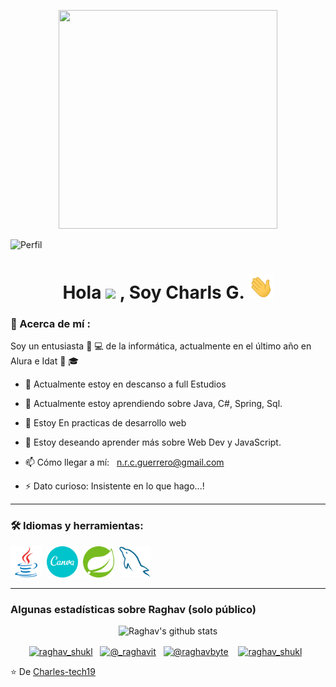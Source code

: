 <p align="Center" ><img src="https://user-images.githubusercontent.com/74631878/232255860-9f98b25e-53f6-474f-b633-8ac654616520.png" height="350px" width ="350px"></p>

![Perfil](https://user-images.githubusercontent.com/74631878/232255860-9f98b25e-53f6-474f-b633-8ac654616520.png)



<h1 align="Center"> Hola <img src="https://media.giphy.com/media/WUlplcMpOCEmTGBtBW/giphy.gif" width="40px"> , Soy Charls G. <img src="https://raw.githubusercontent.com/ABSphreak/ABSphreak/master/gifs/Hi.gif" width="40px" /> </h1>

### 👨 Acerca de mí :

Soy un entusiasta 👨 💻 de la informática, actualmente en el último año en Alura e Idat 👨 🎓

- 🔭 Actualmente estoy en descanso a full Estudios
- 🌱 Actualmente estoy aprendiendo sobre Java, C#, Spring, Sql.
- 👯 Estoy En practicas de desarrollo web
- 🤔 Estoy deseando aprender más sobre Web Dev y JavaScript. 
- 📫 Cómo llegar a mí: &nbsp;&nbsp;n.r.c.guerrero@gmail.com

- ⚡ Dato curioso: Insistente en lo que hago...!
<hr>

### 🛠️ Idiomas y herramientas:
<div>
<img src="https://github.com/devicons/devicon/blob/master/icons/java/java-original.svg" title="Java" alt="Java" width="50" height="50width="50" height="50""/>&nbsp;
<img src="https://github.com/devicons/devicon/blob/master/icons/canva/canva-original.svg" title="canva" alt="canva" width="50" height="50"/>&nbsp;
<img src="https://github.com/devicons/devicon/blob/master/icons/spring/spring-original.svg" title="spring" alt="spring" width="50" height="50"/>&nbsp;
<img src="https://github.com/devicons/devicon/blob/1119b9f84c0290e0f0b38982099a2bd027a48bf1/icons/mysql/mysql-plain.svg" title="Mysql" alt="git" width="50" height="50"/>&nbsp;
</div>

<hr>

### Algunas estadísticas sobre Raghav (solo público)
<p align="center" >
<img alt="Raghav's github stats" src="https://github-readme-stats.vercel.app/api?username=Raghav-byte&show_icons=true&theme=merko"  > </p>

<p align="center">
<a href="https://www.linkedin.com/in/raghav-byte/" target="_blank"><img align="center" src="https://cdn.jsdelivr.net/npm/simple-icons@3.1.0/icons/linkedin.svg" alt="raghav_shukl" height="25" width="25" /></a>&nbsp;&nbsp;
<a href="https://twitter.com/_raghavit" target="_blank"><img align="center" src="https://cdn.jsdelivr.net/npm/simple-icons@3.0.1/icons/twitter.svg" alt="@_raghavit" height="25" width="25" /></a>&nbsp;&nbsp;
<a href="https://dev.to/raghavbyte" target="_blank"><img align="center" src="https://cdn.jsdelivr.net/npm/simple-icons@3.0.1/icons/dev-dot-to.svg" alt="@raghavbyte" height="25" width="25" /></a> &nbsp;&nbsp;
<a href="https://instagram.com/raghav_shukl" target="_blank"><img align="center" src="https://cdn.jsdelivr.net/npm/simple-icons@3.0.1/icons/instagram.svg" alt="raghav_shukl" height="25" width="25" /></a>&nbsp;&nbsp;
</p>


⭐️ De [Charles-tech19](https://github.com/Charles-tech19)
